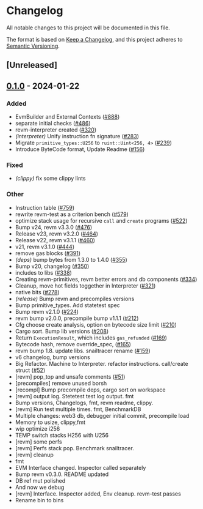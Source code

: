 # Changelog
All notable changes to this project will be documented in this file.

The format is based on [Keep a Changelog](https://keepachangelog.com/en/1.0.0/),
and this project adheres to [Semantic Versioning](https://semver.org/spec/v2.0.0.html).

## [Unreleased]

## [0.1.0](https://github.com/taikoxyz/revm/releases/tag/revm-test-v0.1.0) - 2024-01-22

### Added
- EvmBuilder and External Contexts ([#888](https://github.com/taikoxyz/revm/pull/888))
- separate initial checks ([#486](https://github.com/taikoxyz/revm/pull/486))
- revm-interpreter created ([#320](https://github.com/taikoxyz/revm/pull/320))
- *(interpreter)* Unify instruction fn signature ([#283](https://github.com/taikoxyz/revm/pull/283))
- Migrate `primitive_types::U256` to `ruint::Uint<256, 4>` ([#239](https://github.com/taikoxyz/revm/pull/239))
- Introduce ByteCode format, Update Readme ([#156](https://github.com/taikoxyz/revm/pull/156))

### Fixed
- *(clippy)* fix some clippy lints

### Other
- Instruction table ([#759](https://github.com/taikoxyz/revm/pull/759))
- rewrite revm-test as a criterion bench ([#579](https://github.com/taikoxyz/revm/pull/579))
- optimize stack usage for recursive `call` and `create` programs ([#522](https://github.com/taikoxyz/revm/pull/522))
- Bump v24, revm v3.3.0 ([#476](https://github.com/taikoxyz/revm/pull/476))
- Release v23, revm v3.2.0 ([#464](https://github.com/taikoxyz/revm/pull/464))
- Release v22, revm v3.1.1 ([#460](https://github.com/taikoxyz/revm/pull/460))
- v21, revm v3.1.0 ([#444](https://github.com/taikoxyz/revm/pull/444))
- remove gas blocks ([#391](https://github.com/taikoxyz/revm/pull/391))
- *(deps)* bump bytes from 1.3.0 to 1.4.0 ([#355](https://github.com/taikoxyz/revm/pull/355))
- Bump v20, changelog ([#350](https://github.com/taikoxyz/revm/pull/350))
- includes to libs ([#338](https://github.com/taikoxyz/revm/pull/338))
- Creating revm-primitives, revm better errors and db components  ([#334](https://github.com/taikoxyz/revm/pull/334))
- Cleanup, move hot fields toggether in Interpreter ([#321](https://github.com/taikoxyz/revm/pull/321))
- native bits ([#278](https://github.com/taikoxyz/revm/pull/278))
- *(release)* Bump revm and precompiles versions
- Bump primitive_types. Add statetest spec
- Bump revm v2.1.0 ([#224](https://github.com/taikoxyz/revm/pull/224))
- revm bump v2.0.0, precompile bump v1.1.1 ([#212](https://github.com/taikoxyz/revm/pull/212))
- Cfg choose create analysis, option on bytecode size limit ([#210](https://github.com/taikoxyz/revm/pull/210))
- Cargo sort. Bump lib versions ([#208](https://github.com/taikoxyz/revm/pull/208))
- Return `ExecutionResult`, which includes `gas_refunded` ([#169](https://github.com/taikoxyz/revm/pull/169))
- Bytecode hash, remove override_spec, ([#165](https://github.com/taikoxyz/revm/pull/165))
- revm bump 1.8. update libs. snailtracer rename ([#159](https://github.com/taikoxyz/revm/pull/159))
- v6 changelog, bump versions
- Big Refactor. Machine to Interpreter. refactor instructions. call/create struct ([#52](https://github.com/taikoxyz/revm/pull/52))
- [revm] pop_top and unsafe comments ([#51](https://github.com/taikoxyz/revm/pull/51))
- [precompiles] remove unused borsh
- [recompl] Bump precompile deps, cargo sort on workspace
- [revm] output log. Stetetest test log output. fmt
- Bump versions, Changelogs, fmt, revm readme, clippy.
- [revm] Run test multiple times. fmt, BenchmarkDB
- Multiple changes: web3 db, debugger initial commit, precompile load
- Memory to usize, clippy,fmt
- wip optimize i256
- TEMP switch stacks H256 with U256
- [revm] some perfs
- [revm] Perfs stack pop. Benchmark snailtracer.
- [revm] cleanup
- fmt
- EVM Interface changed. Inspector called separately
- Bump revm v0.3.0. README updated
- DB ref mut polished
- And now we debug
- [revm] Interface. Inspector added, Env cleanup. revm-test passes
- Rename bin to bins
